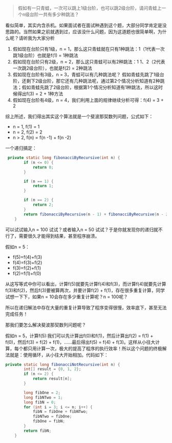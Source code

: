 > 假如有一只青蛙，一次可以跳上1级台阶，也可以跳2级台阶，请问青蛙上一个n级台阶一共有多少种跳法？

看似简单，其实内含杀机。如果面试者在面试种遇到这个题，大部分同学肯定是没思路的。当然如果之前就遇到过，应该没什么问题，因为这道题也很简单啊，为什么呢？请听我为大家分析

1. 假如现在台阶只有1级，n = 1，那么这只青蛙就在只有1种跳法：1（1代表一次跳1级台阶）也就是f(1) = 1种跳法
2. 假如现在台阶只有2级，n = 2，那么这只青蛙可以有2种跳法：1 1、2（2代表一次跳2级台阶），也就是f(2) = 2种跳法
3. 假如现在台阶有3级，n = 3，青蛙可以有几种跳法呢？
   假如青蛙先跳了1级台阶，还剩下2级台阶，那它还有几种跳法呢，通过第2个情况分析知道有2种跳法；假如青蛙先跳了2级台阶，根据第1个情况分析知道有1种跳法，所以这时候得出f(3) = 2 + 1种方法
4. 假如现在台阶有4级，n = 4，我们利用上面的规律继续分析可得：f(4) = 3 + 2

综上所述，我们得出其实这个算法就是一个斐波那契数列问题，公式如下：

- n = 1, f(1) = 1
- n = 2, f(2) = 2
- n > 2, f(n) = f(n -1) + f(n -2)

一个递归搞定：

```java
 private static long fibonacciByRecursive(int n) {
        if (n <= 0) {
            return 0;
        }

        if (n == 1) {
            return 1;
        }

        if (n == 2) {
            return 2;
        }
        return fibonacciByRecursive(n - 1) + fibonacciByRecursive(n - 2);
    }
```

可以试试输入n = 100 试试？或者输入n = 50 试试？于是你就发现你的递归就不行了，需要很久才能得到结果，甚至程序崩溃。

假如n = 5：

- f(5)=f(4)+f(3)
- f(4)=f(3)+f(2)
- f(3)=f(2)+f(1)
- f(2)=f(1)+f(0)

从这写等式中你可以看出，计算f(5)就要先计算f(4)和f(3)，而计算f(4)就要先计算f(3)和f(2)，然后f(3)要被算两次，并要计算f(2) + f(1)，存在很多重复计算，同学试想一下下，如果n = 10会存在多少重复计算呢？n = 100呢？

所以在递归解法中存在大量的重复计算导致了程序变得很慢，效率底下，甚至无法完成任务！

那我们要怎么解决斐波那契数列问题呢？

假如n = 5，计算f(5):我们可以先计算出f(0)和f(1)，然后计算出f(2) = f(1) + f(0)，然后f(3) = f(2) + f(1)，……最后得出f(5) = f(4) + f(3)。这样从小往大计算，每个都只用计算一次，极大的提高了程序的执行效率！所以这个问题的终极解法就是：使用循环，从小往大开始相加。代码如下：

```java
private static long fibonacciNotRecursive(int n) {
        int[] result = {0, 1, 2};
        if (n <= 2) {
            return result[n];
        }

        long fibOne = 2;
        long fibNTwo = 1;
        long fibN = 0;
        for (int i = 3; i <= n; i++) {
            fibN = fibOne + fibNTwo;
            fibNTwo = fibOne;
            fibOne = fibN;
        }
        return fibN;
    }
```


























